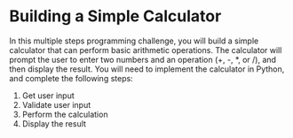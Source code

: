 # Building a Simple Calculator

 In this multiple steps programming challenge, you will build a simple calculator that can perform basic arithmetic operations. The calculator will prompt the user to enter two numbers and an operation (+, -, *, or /), and then display the result. You will need to implement the calculator in Python, and complete the following steps:
 
 1. Get user input
 2. Validate user input
 3. Perform the calculation
 4. Display the result
